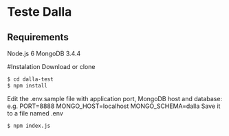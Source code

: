 # Teste Dalla

## Requirements
Node.js 6
MongoDB 3.4.4

#Instalation 
Download or clone

```bash
$ cd dalla-test
$ npm install
```

Edit the .env.sample file with application port, MongoDB host and database:
e.g.
PORT=8888
MONGO_HOST=localhost
MONGO_SCHEMA=dalla
Save it to a file named .env
```bash
$ npm index.js
```
